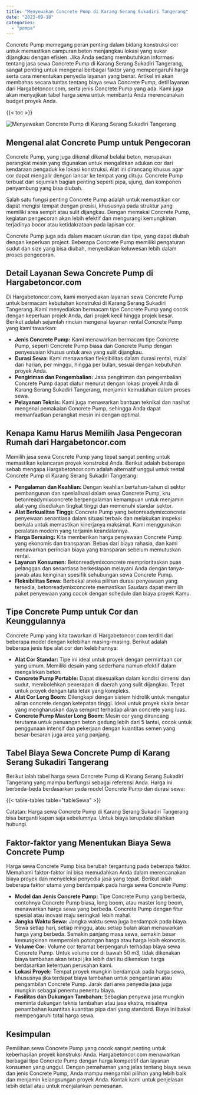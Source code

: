 ```yaml
---
title: "Menyewakan Concrete Pump di Karang Serang Sukadiri Tangerang"
date: "2023-09-18"
categories: 
  - "pompa"
---
```




Concrete Pump memegang peran penting dalam bidang konstruksi cor untuk memastikan campuran beton menjangkau lokasi yang sukar dijangkau dengan efisien. Jika Anda sedang membutuhkan informasi tentang jasa sewa Concrete Pump di Karang Serang Sukadiri Tangerang, sangat penting untuk mengenal berbagai faktor yang mempengaruhi harga serta cara menentukan penyedia layanan yang benar. Artikel ini akan membahas secara tuntas tentang biaya sewa Concrete Pump, detil layanan dari Hargabetoncor.com, serta jenis Concrete Pump yang ada. Kami juga akan menyajikan tabel harga sewa untuk membantu Anda merencanakan budget proyek Anda.

{{< toc >}}

![Menyewakan Concrete Pump di Karang Serang Sukadiri Tangerang](https://hargareadymixid.github.io/pompa/concrete-pump%20(15).png)

## Mengenal alat Concrete Pump untuk Pengecoran

Concrete Pump, yang juga dikenal dikenal belalai beton, merupakan perangkat mesin yang digunakan untuk mengalirkan adukan cor dari kendaraan pengaduk ke lokasi konstruksi. Alat ini dirancang khusus agar cor dapat mengalir dengan lancar ke tempat yang dituju. Concrete Pump terbuat dari sejumlah bagian penting seperti pipa, ujung, dan komponen penyambung yang bisa diubah.

Salah satu fungsi penting Concrete Pump adalah untuk memastikan cor dapat mengisi tempat dengan presisi, khususnya pada struktur yang memiliki area sempit atau sulit dijangkau. Dengan memakai Concrete Pump, kegiatan pengecoran akan lebih efektif dan mengurangi kemungkinan terjadinya bocor atau ketidakrataan pada lapisan cor.

Concrete Pump juga ada dalam macam ukuran dan tipe, yang dapat diubah dengan keperluan project. Beberapa Concrete Pump memiliki pengaturan sudut dan size yang bisa diubah, menyediakan keluwesan lebih dalam proses pengecoran.

## Detail Layanan Sewa Concrete Pump di Hargabetoncor.com

Di Hargabetoncor.com, kami menyediakan layanan sewa Concrete Pump untuk bermacam kebutuhan konstruksi di Karang Serang Sukadiri Tangerang. Kami menyediakan bermacam tipe Concrete Pump yang cocok dengan keperluan projek Anda, dari projek kecil hingga projek besar. Berikut adalah sejumlah rincian mengenai layanan rental Concrete Pump yang kami tawarkan:

- **Jenis Concrete Pump:** Kami menawarkan bermacam tipe Concrete Pump, seperti Concrete Pump biasa dan Concrete Pump dengan penyesuaian khusus untuk area yang sulit dijangkau.
- **Durasi Sewa:** Kami menawarkan fleksibilitas dalam durasi rental, mulai dari harian, per minggu, hingga per bulan, sesuai dengan kebutuhan proyek Anda.
- **Pengiriman dan Pengembalian:** Jasa pengiriman dan pengembalian Concrete Pump dapat diatur menurut dengan lokasi proyek Anda di Karang Serang Sukadiri Tangerang, menjamin kemudahan dalam proses sewa.
- **Pelayanan Teknis:** Kami juga menawarkan bantuan teknikal dan nasihat mengenai pemakaian Concrete Pump, sehingga Anda dapat memanfaatkan perangkat mesin ini dengan optimal.

## Kenapa Kamu Harus Memilih Jasa Pengecoran Rumah dari Hargabetoncor.com

Memilih jasa sewa Concrete Pump yang tepat sangat penting untuk memastikan kelancaran proyek konstruksi Anda. Berikut adalah beberapa sebab mengapa Hargabetoncor.com adalah alternatif unggul untuk rental Concrete Pump di Karang Serang Sukadiri Tangerang:

- **Pengalaman dan Keahlian:** Dengan keahlian bertahun-tahun di sektor pembangunan dan spesialisasi dalam sewa Concrete Pump, kru betonreadymixconcrete berpengalaman kemampuan untuk menjamin alat yang disediakan tingkat tinggi dan memenuhi standar sektor.
- **Alat Berkualitas Tinggi:** Concrete Pump yang betonreadymixconcrete penyewaan senantiasa dalam situasi terbaik dan melakukan inspeksi berkala untuk memastikan kinerjanya maksimal. Kami menggunakan peralatan modern yang terjamin keandalannya.
- **Harga Bersaing:** Kita memberikan harga penyewaan Concrete Pump yang ekonomis dan transparan. Bebas dari biaya rahasia, dan kami menawarkan perincian biaya yang transparan sebelum memutuskan rental.
- **Layanan Konsumen:** Betonreadymixconcrete memprioritaskan puas pelanggan dan senantiasa berkesiapan melayani Anda dengan tanya-jawab atau keinginan spesifik sehubungan sewa Concrete Pump.
- **Fleksibilitas Sewa:** Berbekal aneka pilihan durasi penyewaan yang tersedia, betonreadymixconcrete memastikan Saudara dapat memilih paket penyewaan yang cocok dengan schedule dan biaya proyek Kamu.

## Tipe Concrete Pump untuk Cor dan Keunggulannya

Concrete Pump yang kita tawarkan di Hargabetoncor.com terdiri dari beberapa model dengan kelebihan masing-masing. Berikut adalah beberapa jenis tipe alat cor dan kelebihannya:

- **Alat Cor Standar:** Tipe ini ideal untuk proyek dengan permintaan cor yang umum. Memiliki desain yang sederhana namun efektif dalam mengalirkan beton.
- **Concrete Pump Portable:** Dapat disesuaikan dalam kondisi dimensi dan sudut, membolehkan penerapan di daerah yang sulit dijangkau. Tepat untuk proyek dengan tata letak yang kompleks.
- **Alat Cor Long Boom:** Dilengkapi dengan sistem hidrolik untuk mengatur aliran concrete dengan ketepatan tinggi. Ideal untuk proyek skala besar yang mengharuskan daya semprot terhadap aliran concrete yang luas.
- **Concrete Pump Master Long Boom:** Mesin cor yang dirancang terutama untuk penuangan beton gedung lebih dari 5 lantai, cocok untuk penggunaan intensif dan pekerjaan dengan kuantitas semen yang besar-besaran juga area yang panjang.

## Tabel Biaya Sewa Concrete Pump di Karang Serang Sukadiri Tangerang

Berikut ialah tabel harga sewa Concrete Pump di Karang Serang Sukadiri Tangerang yang mampu berfungsi sebagai referensi Anda. Harga ini berbeda-beda berdasarkan pada model Concrete Pump dan durasi sewa:

{{< table-tables table="tableSewa" >}}

Catatan: Harga sewa Concrete Pump di Karang Serang Sukadiri Tangerang bisa berganti kapan saja sebelumnya. Untuk biaya terupdate silahkan hubungi.

## Faktor-faktor yang Menentukan Biaya Sewa Concrete Pump

Harga sewa Concrete Pump bisa berubah tergantung pada beberapa faktor. Memahami faktor-faktor ini bisa memudahkan Anda dalam merencanakan biaya proyek dan menyeleksi penyedia jasa yang tepat. Berikut ialah beberapa faktor utama yang berdampak pada harga sewa Concrete Pump:

- **Model dan Jenis Concrete Pump:** Tipe Concrete Pump yang berbeda, contohnya Concrete Pump biasa, long boom, atau master long boom, menawarkan harga sewa yang berbeda. Concrete Pump dengan fitur spesial atau inovasi maju seringkali lebih mahal.
- **Jangka Waktu Sewa:** Jangka waktu sewa juga berdampak pada biaya. Sewa setiap hari, setiap minggu, atau setiap bulan akan menawarkan harga yang berbeda. Semakin panjang masa sewa, semakin besar kemungkinan memperoleh potongan harga atau harga lebih ekonomis.
- **Volume Cor:** Volume cor teramat berpengaruh terhadap biaya sewa Concrete Pump. Untuk volume cor di bawah 50 m3, tidak dikenakan biaya tambahan akan tetapi jika lebih dari itu dikenakan harga berdasarkan ketentuan perusahan kami.
- **Lokasi Proyek:** Tempat proyek mungkin berdampak pada harga sewa, khususnya jika terdapat biaya tambahan untuk pengantaran atau pengambilan Concrete Pump. Jarak dari area penyedia jasa juga mungkin sebagai penentu penentu biaya.
- **Fasilitas dan Dukungan Tambahan:** Sebagian penyewa jasa mungkin meminta dukungan teknis tambahan atau jasa ekstra, misalnya penambahan kuantitas kuantitas pipa dari yang standard. Biaya ini bakal mempengaruhi total harga sewa.

## Kesimpulan

Pemilihan sewa Concrete Pump yang cocok sangat penting untuk keberhasilan proyek konstruksi Anda. Hargabetoncor.com menawarkan berbagai tipe Concrete Pump dengan harga kompetitif dan layanan konsumen yang unggul. Dengan pemahaman yang jelas tentang biaya sewa dan jenis Concrete Pump, Anda mampu mengambil pilihan yang lebih baik dan menjamin kelangsungan proyek Anda. Kontak kami untuk penjelasan lebih detail atau untuk menjalankan pemesanan.
